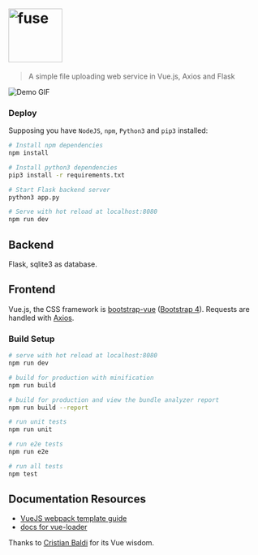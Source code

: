<h1><img alt="fuse" src="https://i.imgur.com/Y3npKn0.png" height="106"/></h1>

> A simple file uploading web service in Vue.js, Axios and Flask

![Demo GIF](https://i.imgur.com/izTLhCm.gif)

### Deploy

Supposing you have `NodeJS`, `npm`, `Python3` and `pip3` installed:

```bash
# Install npm dependencies
npm install

# Install python3 dependencies
pip3 install -r requirements.txt

# Start Flask backend server
python3 app.py

# Serve with hot reload at localhost:8080
npm run dev

```

## Backend

Flask, sqlite3 as database.

## Frontend

Vue.js, the CSS framework is [bootstrap-vue](https://github.com/bootstrap-vue/bootstrap-vue) ([Bootstrap 4](https://github.com/twbs/bootstrap)). Requests are handled with [Axios](https://github.com/axios/axios).

### Build Setup

``` bash
# serve with hot reload at localhost:8080
npm run dev

# build for production with minification
npm run build

# build for production and view the bundle analyzer report
npm run build --report

# run unit tests
npm run unit

# run e2e tests
npm run e2e

# run all tests
npm test
```


## Documentation Resources

- [VueJS webpack template guide](http://vuejs-templates.github.io/webpack/)
- [docs for vue-loader](http://vuejs.github.io/vue-loader)

Thanks to [Cristian Baldi](https://github.com/crisbal) for its Vue wisdom.
